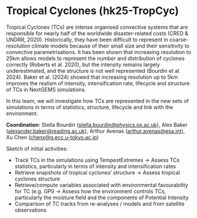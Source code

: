 # Tropical Cyclones (hk25-TropCyc)

Tropical Cyclones (TCs) are intense organised convective systems that are responsible for nearly half of the worldwide disaster-related costs (CRED & UNDRR, 2020). Historically, they have been difficult to represent in coarse-resolution climate models because of their small size and their sensitivity to convective parametrisations. It has been shown that increasing resolution to 25km allows models to represent the number and distribution of cyclones correctly (Roberts et al. 2020), but the intensity remains largely underestimated, and the structure is not well represented (Bourdin et al. 2024). Baker et al. (2024) showed that increasing resolution up to 5km improves the realism of intensity, intensification rate, lifecycle and structure of TCs in NextGEMS simulations.

In this team, we will investigate how TCs are represented in the new sets of simulations in terms of statistics, structure, lifecycle and link with the environment.

**Coordination**: Stella Bourdin (stella.bourdin@physics.ox.ac.uk), Alex Baker (alexander.baker@reading.ac.uk), Arthur Avenas (arthur.avenas@esa.int), Xu Chen (chenx@g.ecc.u-tokyo.ac.jp)

Sketch of initial activities:
* Track TCs in the simulations using TempestExtremes -> Assess TCs statistics, particularly in terms of intensity and intensification rates
* Retrieve snapshots of tropical cyclones’ structure -> Assess tropical cyclones structure
* Retrieve/compute variables associated with environmental favourability for TC (e.g. GPI) -> Assess how the environment controls TCs, particularly the moisture field and the components of Potential Intensity
* Comparison of TC tracks from re-analyses / models and from satellite observations
